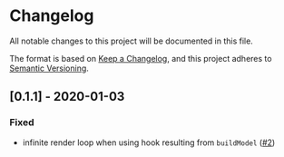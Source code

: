 # Changelog

All notable changes to this project will be documented in this file.

The format is based on [Keep a Changelog](https://keepachangelog.com/en/1.0.0/),
and this project adheres to [Semantic Versioning](https://semver.org/spec/v2.0.0.html).

## [0.1.1] - 2020-01-03

### Fixed
- infinite render loop when using hook resulting from `buildModel` ([#2](https://github.com/JBKLabs/react-models/issues/2))